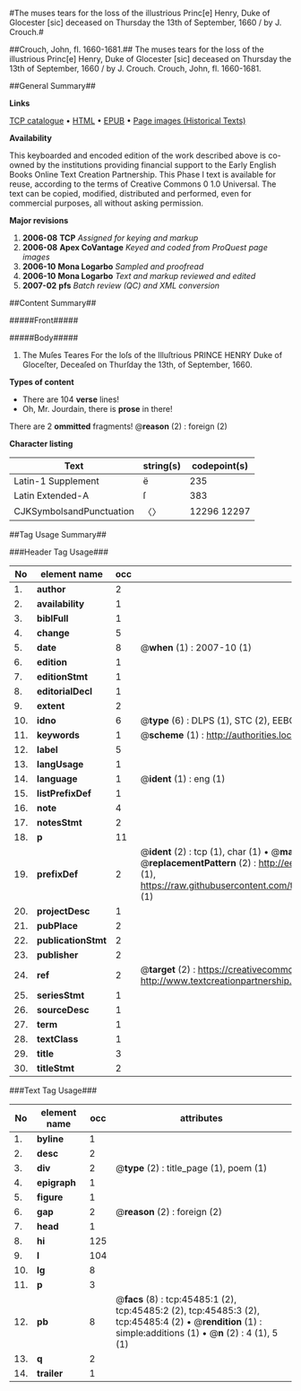 #The muses tears for the loss of the illustrious Princ[e] Henry, Duke of Glocester [sic] deceased on Thursday the 13th of September, 1660 / by J. Crouch.#

##Crouch, John, fl. 1660-1681.##
The muses tears for the loss of the illustrious Princ[e] Henry, Duke of Glocester [sic] deceased on Thursday the 13th of September, 1660 / by J. Crouch.
Crouch, John, fl. 1660-1681.

##General Summary##

**Links**

[TCP catalogue](http://www.ota.ox.ac.uk/tcp/)  • 
[HTML](http://tei.it.ox.ac.uk/tcp/Texts-HTML/free/A35/A35209.html)  • 
[EPUB](http://tei.it.ox.ac.uk/tcp/Texts-EPUB/free/A35/A35209.epub) • 
[Page images (Historical Texts)](https://data.historicaltexts.jisc.ac.uk/view?pubId=eebo-10684926e&pageId=eebo-10684926e-45485-1)

**Availability**

This keyboarded and encoded edition of the
	       work described above is co-owned by the institutions
	       providing financial support to the Early English Books
	       Online Text Creation Partnership. This Phase I text is
	       available for reuse, according to the terms of Creative
	       Commons 0 1.0 Universal. The text can be copied,
	       modified, distributed and performed, even for
	       commercial purposes, all without asking permission.

**Major revisions**

1. __2006-08__ __TCP__ *Assigned for keying and markup*
1. __2006-08__ __Apex CoVantage__ *Keyed and coded from ProQuest page images*
1. __2006-10__ __Mona Logarbo__ *Sampled and proofread*
1. __2006-10__ __Mona Logarbo__ *Text and markup reviewed and edited*
1. __2007-02__ __pfs__ *Batch review (QC) and XML conversion*

##Content Summary##

#####Front#####

#####Body#####

1. The Muſes Teares For the loſs of the Illuſtrious PRINCE HENRY Duke of Gloceſter, Deceaſed on Thurſday the 13th, of September, 1660.

**Types of content**

  * There are 104 **verse** lines!
  * Oh, Mr. Jourdain, there is **prose** in there!

There are 2 **ommitted** fragments! 
 @__reason__ (2) : foreign (2)

**Character listing**


|Text|string(s)|codepoint(s)|
|---|---|---|
|Latin-1 Supplement|ë|235|
|Latin Extended-A|ſ|383|
|CJKSymbolsandPunctuation|〈〉|12296 12297|

##Tag Usage Summary##

###Header Tag Usage###

|No|element name|occ|attributes|
|---|---|---|---|
|1.|__author__|2||
|2.|__availability__|1||
|3.|__biblFull__|1||
|4.|__change__|5||
|5.|__date__|8| @__when__ (1) : 2007-10 (1)|
|6.|__edition__|1||
|7.|__editionStmt__|1||
|8.|__editorialDecl__|1||
|9.|__extent__|2||
|10.|__idno__|6| @__type__ (6) : DLPS (1), STC (2), EEBO-CITATION (1), OCLC (1), VID (1)|
|11.|__keywords__|1| @__scheme__ (1) : http://authorities.loc.gov/ (1)|
|12.|__label__|5||
|13.|__langUsage__|1||
|14.|__language__|1| @__ident__ (1) : eng (1)|
|15.|__listPrefixDef__|1||
|16.|__note__|4||
|17.|__notesStmt__|2||
|18.|__p__|11||
|19.|__prefixDef__|2| @__ident__ (2) : tcp (1), char (1)  •  @__matchPattern__ (2) : ([0-9\-]+):([0-9IVX]+) (1), (.+) (1)  •  @__replacementPattern__ (2) : http://eebo.chadwyck.com/downloadtiff?vid=$1&page=$2 (1), https://raw.githubusercontent.com/textcreationpartnership/Texts/master/tcpchars.xml#$1 (1)|
|20.|__projectDesc__|1||
|21.|__pubPlace__|2||
|22.|__publicationStmt__|2||
|23.|__publisher__|2||
|24.|__ref__|2| @__target__ (2) : https://creativecommons.org/publicdomain/zero/1.0/ (1), http://www.textcreationpartnership.org/docs/. (1)|
|25.|__seriesStmt__|1||
|26.|__sourceDesc__|1||
|27.|__term__|1||
|28.|__textClass__|1||
|29.|__title__|3||
|30.|__titleStmt__|2||


###Text Tag Usage###

|No|element name|occ|attributes|
|---|---|---|---|
|1.|__byline__|1||
|2.|__desc__|2||
|3.|__div__|2| @__type__ (2) : title_page (1), poem (1)|
|4.|__epigraph__|1||
|5.|__figure__|1||
|6.|__gap__|2| @__reason__ (2) : foreign (2)|
|7.|__head__|1||
|8.|__hi__|125||
|9.|__l__|104||
|10.|__lg__|8||
|11.|__p__|3||
|12.|__pb__|8| @__facs__ (8) : tcp:45485:1 (2), tcp:45485:2 (2), tcp:45485:3 (2), tcp:45485:4 (2)  •  @__rendition__ (1) : simple:additions (1)  •  @__n__ (2) : 4 (1), 5 (1)|
|13.|__q__|2||
|14.|__trailer__|1||

